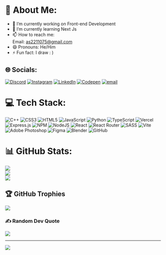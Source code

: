 # 💫 About Me:
- 🔭 I’m currently working on Front-end Development
- 🌱 I’m currently learning Next Js
- 📫 How to reach me: <br>Email: as2211075@gmail.com
- 😄 Pronouns: He/Him
- ⚡ Fun fact: I draw : )


## 🌐 Socials:
[![Discord](https://img.shields.io/badge/Discord-%237289DA.svg?logo=discord&logoColor=white)](https://discord.gg/612611915805622289) [![Instagram](https://img.shields.io/badge/Instagram-%23E4405F.svg?logo=Instagram&logoColor=white)](https://instagram.com/wacky_aman77) [![LinkedIn](https://img.shields.io/badge/LinkedIn-%230077B5.svg?logo=linkedin&logoColor=white)](https://linkedin.com/in/aman-singh-b69a7120b) [![Codepen](https://img.shields.io/badge/Codepen-000000?logo=codepen&logoColor=white)](https://codepen.io/amanperhaps727) [![email](https://img.shields.io/badge/Email-D14836?logo=gmail&logoColor=white)](mailto:as2211075@gmail.com) 

# 💻 Tech Stack:
![C++](https://img.shields.io/badge/c++-%2300599C.svg?style=plastic&logo=c%2B%2B&logoColor=white) ![CSS3](https://img.shields.io/badge/css3-%231572B6.svg?style=plastic&logo=css3&logoColor=white) ![HTML5](https://img.shields.io/badge/html5-%23E34F26.svg?style=plastic&logo=html5&logoColor=white) ![JavaScript](https://img.shields.io/badge/javascript-%23323330.svg?style=plastic&logo=javascript&logoColor=%23F7DF1E) ![Python](https://img.shields.io/badge/python-3670A0?style=plastic&logo=python&logoColor=ffdd54) ![TypeScript](https://img.shields.io/badge/typescript-%23007ACC.svg?style=plastic&logo=typescript&logoColor=white) ![Vercel](https://img.shields.io/badge/vercel-%23000000.svg?style=plastic&logo=vercel&logoColor=white) ![Express.js](https://img.shields.io/badge/express.js-%23404d59.svg?style=plastic&logo=express&logoColor=%2361DAFB) ![NPM](https://img.shields.io/badge/NPM-%23CB3837.svg?style=plastic&logo=npm&logoColor=white) ![NodeJS](https://img.shields.io/badge/node.js-6DA55F?style=plastic&logo=node.js&logoColor=white) ![React](https://img.shields.io/badge/react-%2320232a.svg?style=plastic&logo=react&logoColor=%2361DAFB) ![React Router](https://img.shields.io/badge/React_Router-CA4245?style=plastic&logo=react-router&logoColor=white) ![SASS](https://img.shields.io/badge/SASS-hotpink.svg?style=plastic&logo=SASS&logoColor=white) ![Vite](https://img.shields.io/badge/vite-%23646CFF.svg?style=plastic&logo=vite&logoColor=white) ![Adobe Photoshop](https://img.shields.io/badge/adobe%20photoshop-%2331A8FF.svg?style=plastic&logo=adobe%20photoshop&logoColor=white) ![Figma](https://img.shields.io/badge/figma-%23F24E1E.svg?style=plastic&logo=figma&logoColor=white) ![Blender](https://img.shields.io/badge/blender-%23F5792A.svg?style=plastic&logo=blender&logoColor=white) ![GitHub](https://img.shields.io/badge/github-%23121011.svg?style=plastic&logo=github&logoColor=white)
# 📊 GitHub Stats:
![](https://github-readme-stats.vercel.app/api?username=amansingh169&theme=neon&hide_border=true&include_all_commits=true&count_private=false)<br/>
![](https://nirzak-streak-stats.vercel.app/?user=amansingh169&theme=neon&hide_border=true)<br/>
![](https://github-readme-stats.vercel.app/api/top-langs/?username=amansingh169&theme=neon&hide_border=true&include_all_commits=true&count_private=false&layout=compact)

## 🏆 GitHub Trophies
![](https://github-profile-trophy.vercel.app/?username=amansingh169&theme=gruvbox&no-frame=true&no-bg=true&margin-w=4)

### ✍️ Random Dev Quote
![](https://quotes-github-readme.vercel.app/api?type=horizontal&theme=dark)

---
[![](https://visitcount.itsvg.in/api?id=amansingh169&icon=0&color=0)](https://visitcount.itsvg.in)

<!-- Proudly created with GPRM ( https://gprm.itsvg.in ) -->
